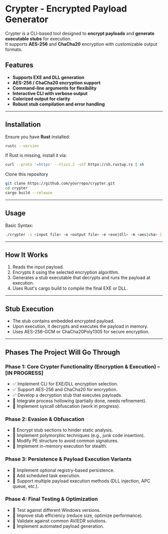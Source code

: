 # Crypter - Encrypted Payload Generator

Crypter is a CLI-based tool designed to **encrypt payloads** and **generate executable stubs** for execution.  
It supports **AES-256** and **ChaCha20** encryption with customizable output formats.

## Features
-  **Supports EXE and DLL generation**
-  **AES-256 / ChaCha20 encryption support**
-  **Command-line arguments for flexibility**
-  **Interactive CLI with verbose output**
-  **Colorized output for clarity**
-  **Robust stub compilation and error handling**

---

## Installation

Ensure you have **Rust** installed:
```sh
rustc --version
```
If Rust is missing, install it via:
```sh
curl --proto '=https' --tlsv1.2 -sSf https://sh.rustup.rs | sh
```
Clone this repository 
```sh
git clone https://github.com/yourrepo/crypter.git
cd crypter
cargo build --release
```
---

## Usage

Basic Syntax:
```sh
./crypter -i <input file> -o <output file> -e <exe|dll> -m <aes|cha> [-v]
```
---

## How It Works
1) Reads the input payload.
2) Encrypts it using the selected encryption algorithm.
3) Generates a stub executable that decrypts and runs the payload at execution.
4) Uses Rust's cargo build to compile the final EXE or DLL.

---

## Stub Execution
- The stub contains embedded encrypted payload.
- Upon execution, it decrypts and executes the payload in memory.
- Uses AES-256-GCM or ChaCha20Poly1305 for secure encryption.

---

## Phases The Project Will Go Through

### Phase 1: Core Crypter Functionality (Encryption & Execution) – [IN PROGRESS]
- ✅ Implement CLI for EXE/DLL encryption selection.
- ✅ Support AES-256 and ChaCha20 for encryption.
- ✅ Develop a decryption stub that executes payloads.
- 🔄 Integrate process hollowing (partially done, needs refinement).
- 🔄 Implement syscall obfuscation (work in progress).

### Phase 2: Evasion & Obfuscation
- 🔲 Encrypt stub sections to hinder static analysis.
- 🔲 Implement polymorphic techniques (e.g., junk code insertion).
- 🔲 Modify PE structure to avoid common signatures.
- 🔲 Implement in-memory execution for stealth.

### Phase 3: Persistence & Payload Execution Variants
- 🔲 Implement optional registry-based persistence.
- 🔲 Add scheduled task execution.
- 🔲 Support multiple payload execution methods (DLL injection, APC queue, etc.).

### Phase 4: Final Testing & Optimization
- 🔲 Test against different Windows versions.
- 🔲 Improve stub efficiency (reduce size, optimize performance).
- 🔲 Validate against common AV/EDR solutions.
- 🔲 Implement automated payload generation.


